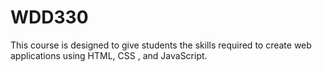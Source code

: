 # WDD330
This course is designed to give students the skills required to create web applications using HTML, CSS , and JavaScript.
